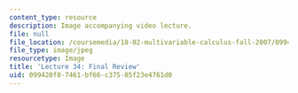 ```yaml
---
content_type: resource
description: Image accompanying video lecture.
file: null
file_location: /coursemedia/18-02-multivariable-calculus-fall-2007/099420f87461bf66c37585f23e4761d0_34.jpg
file_type: image/jpeg
resourcetype: Image
title: 'Lecture 34: Final Review'
uid: 099420f8-7461-bf66-c375-85f23e4761d0
---
```

